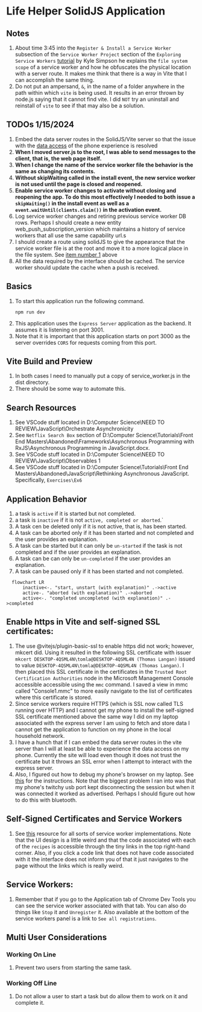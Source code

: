 # Life Helper SolidJS Application

## Notes

1. About time 3:45 into the `Register & Install a Service Worker` subsection of the `Service Worker Project` section of the `Exploring Service Workers` [tutorial](https://frontendmasters.com/courses/service-workers/register-install-a-service-worker/) by Kyle Simpson he explains the `file system scope` of a service worker and how he obfuscates the physical location with a server route. It makes me think that there is a way in Vite that I can accomplish the same thing.
1. Do not put an ampersand, `&`, in the name of a folder anywhere in the path within which `vite` is being used. It results in an error thrown by node.js saying that it cannot find vite. I did `NOT` try an uninstall and reinstall of `vite` to see if that may also be a solution.

## TODOs 1/15/2024

<span id="service-worker-in-root"></span>

1. Embed the data server routes in the SolidJS/Vite server so that the issue with the <a href="#phone-experience">data access</a> of the phone experience is resolved
1. **When I moved server.js to the root, I was able to send messages to the client, that is, the web page itself.**
1. **When I change the name of the service worker file the behavior is the same as changing its contents.**
1. **Without skipWaiting called in the install event, the new service worker is not used until the page is closed and reopened.**
1. **Enable service worker changes to activate without closing and reopening the app. To do this most effectively I needed to both issue a `skipWaiting()` in the install event as well as a `event.waitUntil(clients.claim())` in the activation event.**
1. Log service worker changes and retiring previous service worker DB rows. Perhaps I should create a new entity web_push_subscription_version which maintains a history of service workers that all use the same capability url.s
1. I should create a route using solidJS to give the appearance that the service worker file is at the root and move it to a more logical place in the file system. See <a href="#service-worker-in-root">item number 1</a> above
1. All the data required by the interface should be cached. The service worker should update the cache when a push is received.

## Basics

1. To start this application run the following command.
   ```
   npm run dev
   ```
1. This application uses the `Express Server` application as the backend. It assumes it is listening on port 3001.
1. Note that it is important that this application starts on port 3000 as the server overrides `CORS` for requests coming from this port.

## Vite Build and Preview

1. In both cases I need to manually put a copy of service_worker.js in the dist directory.
2. There should be some way to automate this.

## Search Resources

1. See VSCode stuff located in D:\Computer Science\NEED TO REVIEW\JavaScript\Orchestrate Asynchronicity
1. See `Netflix Search Box` section of D:\Computer Science\Tutorials\Front End Masters\Abandoned\Frameworks\Asynchronous Programming with RxJS\Asynchronous Programming in JavaScript.docx.
1. See VSCode stuff located in D:\Computer Science\NEED TO REVIEW\JavaScript\Observables 1
1. See VSCode stuff located in D:\Computer Science\Tutorials\Front End Masters\Abandoned\JavaScript\Rethinking Asynchronous JavaScript. Specifically, `Exercises\Ex6`

## Application Behavior

1. a task is `active` if it is started but not completed.
2. a task is `inactive` if it is not `active, completed or aborted`.`
3. A task cen be deleted only if it is not active, that is, has been started.
4. A task can be aborted only if it has been started and not completed and the user provides an explanation.
5. A task can be started but it can only be `un-started` if the task is not completed and if the user provides an explanation.
6. A task can be can only be `un-completed` if the user provides an explanation.
7. A task can be paused only if it has been started and not completed.

```mermaid
  flowchart LR
      inactive<-. "start, unstart (with explanation)" .->active
      active-. "aborted (with explanation)" .->aborted
      active<-. "completed uncompleted (with explanation)" .->completed
```

## Enable https in Vite and self-signed SSL certificates:

1. The use @vitejs/plugin-basic-ssl to enable https did not work; however, mkcert did. Using it resulted in the following SSL certificate with issuer `mkcert DESKTOP-4QSML4N\tomla@DESKTOP-4QSML4N (Thomas Langan)` issued to value `DESKTOP-4QSML4N\tomla@DESKTOP-4QSML4N (Thomas Langan)`. I then placed this SSL certificate in the certificates in the `Trusted Root Certification Authorities` node in the Microsoft Management Console accessible accessible using the `mmc` command. I saved a view in mmc called "Console1.mmc" to more easily navigate to the list of certificates where this certificate is stored.
   <span id="phone-experience"></span>
2. Since service workers require HTTPS (which is SSL now called TLS running over HTTP) and I cannot get my phone to install the self-signed SSL certificate mentioned above the same way I did on my laptop associated with the express server I am using to fetch and store data I cannot get the application to function on my phone in the local household network.
3. I have a hunch that if I can embed the data server routes in the vite server than I will at least be able to experience the data access on my phone. Currently the site will load even though it does not trust the certificate but it throws an SSL error when I attempt to interact with the express server.
4. Also, I figured out how to debug my phone's browser on my laptop. See [this](https://developer.chrome.com/docs/devtools/remote-debugging) for the instructions. Note that the biggest problem I ran into was that my phone's twitchy usb port kept disconnecting the session but when it was connected it worked as advertised. Perhaps I should figure out how to do this with bluetooth.

## Self-Signed Certificates and Service Workers

1. See [this](https://serviceworke.rs/) resource for all sorts of service worker implementations. Note that the UI design is a little weird and that the code associated with each of the `recipes` is accessible through the tiny links in the top right-hand corner. Also, if you click a code link that does not have code associated with it the interface does not inform you of that it just navigates to the page without the links which is really weird.

## Service Workers:

1. Remember that if you go to the Application tab of Chrome Dev Tools you can see the service worker associated with that tab. You can also do things like `Stop` it and `Unregister` it. Also available at the bottom of the service workers panel is a link to `See all registrations`.

## Multi User Considerations

### Working On Line

1. Prevent two users from starting the same task.

### Working Off Line

1. Do not allow a user to start a task but do allow them to work on it and complete it.
